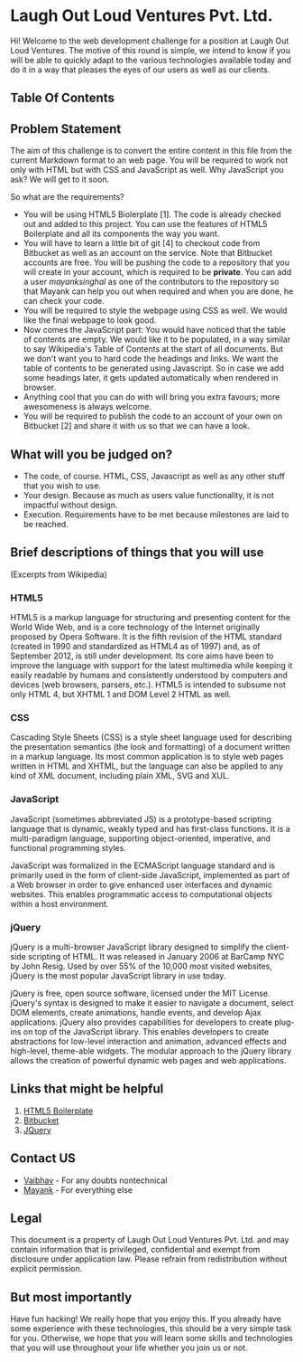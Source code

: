 Laugh Out Loud Ventures Pvt. Ltd.
================================

Hi! Welcome to the web development challenge for a position at Laugh Out Loud
Ventures. The motive of this round is simple, we intend to know if you will be
able to quickly adapt to the various technologies available today and do it in a
way that pleases the eyes of our users as well as our clients.

Table Of Contents
-----------------


Problem Statement
-----------------
The aim of this challenge is to convert the entire content in this file from the
current Markdown format to an web page. You will be required to work not only
with HTML but with CSS and JavaScript as well. Why JavaScript you ask? We will
get to it soon.

So what are the requirements?
* You will be using HTML5 Biolerplate [1]. The code is already checked out and
  added to this project. You can use the features of HTML5 Boilerplate and all
  its components the way you want.
* You will have to learn a little bit of git [4] to checkout code from Bitbucket
  as well as an account on the service. Note that Bitbucket accounts are free.
  You will be pushing the code to a repository that you will create in your
  account, which is required to be **private**. You can add a user
  _mayanksinghal_ as one of the contributors to the repository so that Mayank
  can help you out when required and when you are done, he can check your code.
* You will be required to style the webpage using CSS as well. We would like the
  final webpage to look good.
* Now comes the JavaScript part: You would have noticed that the table of
  contents are empty. We would like it to be populated, in a way similar to say
  Wikipedia's Table of Contents at the start of all documents. But we don't want
  you to hard code the headings and links. We want the table of contents to be
  generated using Javascript. So in case we add some headings later, it gets
  updated automatically when rendered in browser.
* Anything cool that you can do with will bring you extra favours; more
  awesomeness is always welcome.
* You will be required to publish the code to an account of your own on
  Bitbucket [2] and share it with us so that we can have a look.

What will you be judged on?
---------------------------
* The code, of course. HTML, CSS, Javascript as well as any other stuff that you
  wish to use.
* Your design. Because as much as users value functionality, it is not impactful
  without design.
* Execution. Requirements have to be met because milestones are laid to be
  reached.

Brief descriptions of things that you will use
----------------------------------------------
(Excerpts from Wikipedia)
### HTML5
HTML5 is a markup language for structuring and presenting content for the World
Wide Web, and is a core technology of the Internet originally proposed by Opera
Software. It is the fifth revision of the HTML standard (created in 1990 and
standardized as HTML4 as of 1997) and, as of September 2012, is still under
development. Its core aims have been to improve the language with support for
the latest multimedia while keeping it easily readable by humans and
consistently understood by computers and devices (web browsers, parsers, etc.).
HTML5 is intended to subsume not only HTML 4, but XHTML 1 and DOM Level 2 HTML
as well.

### CSS
Cascading Style Sheets (CSS) is a style sheet language used for describing the
presentation semantics (the look and formatting) of a document written in a
markup language. Its most common application is to style web pages written in
HTML and XHTML, but the language can also be applied to any kind of XML
document, including plain XML, SVG and XUL.

###  JavaScript
JavaScript (sometimes abbreviated JS) is a prototype-based scripting language
that is dynamic, weakly typed and has first-class functions. It is a
multi-paradigm language, supporting object-oriented, imperative, and functional
programming styles.

JavaScript was formalized in the ECMAScript language standard and is primarily
used in the form of client-side JavaScript, implemented as part of a Web browser
in order to give enhanced user interfaces and dynamic websites. This enables
programmatic access to computational objects within a host environment.

### jQuery
jQuery is a multi-browser JavaScript library designed to simplify the
client-side scripting of HTML. It was released in January 2006 at BarCamp NYC by
John Resig. Used by over 55% of the 10,000 most visited websites, jQuery is the
most popular JavaScript library in use today.

jQuery is free, open source software, licensed under the MIT License. jQuery's
syntax is designed to make it easier to navigate a document, select DOM
elements, create animations, handle events, and develop Ajax applications.
jQuery also provides capabilities for developers to create plug-ins on top of
the JavaScript library. This enables developers to create abstractions for
low-level interaction and animation, advanced effects and high-level,
theme-able widgets. The modular approach to the jQuery library allows the
creation of powerful dynamic web pages and web applications.

Links that might be helpful
---------------------------
1. [HTML5 Boilerplate](http://html5boilerplate.com)
2. [Bitbucket](http://bitbucket.org)
3. [JQuery](http://jquery.com)

Contact US
----------
* [Vaibhav](mailto:vaibhav@lolventures.in) - For any doubts nontechnical
* [Mayank](mailto:mayank@lolventures.in) - For everything else

Legal
-----
This document is a property of Laugh Out Loud Ventures Pvt. Ltd. and may contain
information that is privileged, confidential and exempt from disclosure under
application law. Please refrain from redistribution without explicit permission.

But most importantly
--------------------
Have fun hacking! We really hope that you enjoy this. If you already have some
experience with these technologies, this should be a very simple task for you.
Otherwise, we hope that you will learn some skills and technologies that you
will use throughout your life whether you join us or not.
